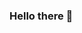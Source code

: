 ### Hello there 👋

<!--[![Top Langs](https://github-readme-stats.vercel.app/api/top-langs/?username=danielgunna&langs_count=10&layout=compact)](https://github.com/danielgunna/github-readme-stats)-->


<!--
**DanielGunna/danielgunna** is a ✨ _special_ ✨ repository because its `README.md` (this file) appears on your GitHub profile.

Here are some ideas to get you started:

- 🔭 I’m currently working on ...
- 🌱 I’m currently learning ...
- 👯 I’m looking to collaborate on ...
- 🤔 I’m looking for help with ...
- 💬 Ask me about ...
- 📫 How to reach me: ...
- 😄 Pronouns: ...
- ⚡ Fun fact: ...
-->

